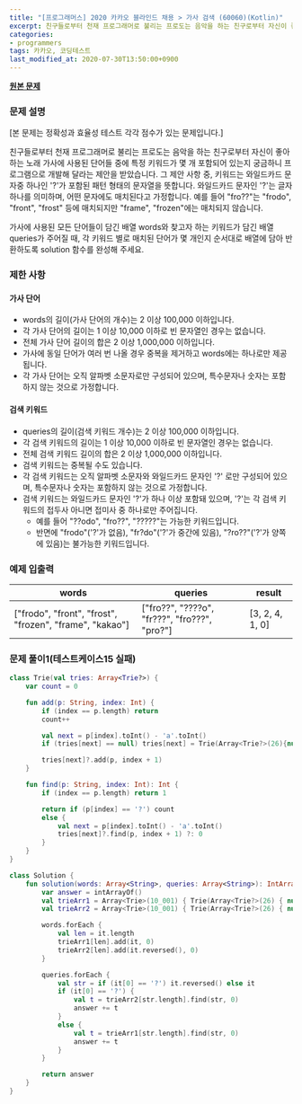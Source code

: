 ```yaml
---
title: "[프로그래머스] 2020 카카오 블라인드 채용 > 가사 검색 (60060)(Kotlin)"
excerpt: 친구들로부터 천재 프로그래머로 불리는 프로도는 음악을 하는 친구로부터 자신이 좋아하는 노래 가사에 사용된 단어들 중에 특정 키워드가 몇 개 포함되어 있는지 궁금하니 프로그램으로 개발해 달라는 제안을 받았습니다.
categories:
- programmers
tags: 카카오, 코딩테스트
last_modified_at: 2020-07-30T13:50:00+0900
---
```


**[원본 문제](https://programmers.co.kr/learn/courses/30/lessons/60060)**

### 문제 설명

[본 문제는 정확성과 효율성 테스트 각각 점수가 있는 문제입니다.]

친구들로부터 천재 프로그래머로 불리는 프로도는 음악을 하는 친구로부터 자신이 좋아하는 노래 가사에 사용된 단어들 중에 특정 키워드가 몇 개 포함되어 있는지 궁금하니 프로그램으로 개발해 달라는 제안을 받았습니다.
그 제안 사항 중, 키워드는 와일드카드 문자중 하나인 '?'가 포함된 패턴 형태의 문자열을 뜻합니다. 와일드카드 문자인 '?'는 글자 하나를 의미하며, 어떤 문자에도 매치된다고 가정합니다. 예를 들어 "fro??"는 "frodo", "front", "frost" 등에 매치되지만 "frame", "frozen"에는 매치되지 않습니다.

가사에 사용된 모든 단어들이 담긴 배열 words와 찾고자 하는 키워드가 담긴 배열 queries가 주어질 때, 각 키워드 별로 매치된 단어가 몇 개인지 순서대로 배열에 담아 반환하도록 solution 함수를 완성해 주세요.

### 제한 사항
#### 가사 단어

  * words의 길이(가사 단어의 개수)는 2 이상 100,000 이하입니다.
  * 각 가사 단어의 길이는 1 이상 10,000 이하로 빈 문자열인 경우는 없습니다.
  * 전체 가사 단어 길이의 합은 2 이상 1,000,000 이하입니다.
  * 가사에 동일 단어가 여러 번 나올 경우 중복을 제거하고 words에는 하나로만 제공됩니다.
  * 각 가사 단어는 오직 알파벳 소문자로만 구성되어 있으며, 특수문자나 숫자는 포함하지 않는 것으로 가정합니다.

#### 검색 키워드

  * queries의 길이(검색 키워드 개수)는 2 이상 100,000 이하입니다.
  * 각 검색 키워드의 길이는 1 이상 10,000 이하로 빈 문자열인 경우는 없습니다.
  * 전체 검색 키워드 길이의 합은 2 이상 1,000,000 이하입니다.
  * 검색 키워드는 중복될 수도 있습니다.
  * 각 검색 키워드는 오직 알파벳 소문자와 와일드카드 문자인 '?' 로만 구성되어 있으며, 특수문자나 숫자는 포함하지 않는 것으로 가정합니다.
  * 검색 키워드는 와일드카드 문자인 '?'가 하나 이상 포함돼 있으며, '?'는 각 검색 키워드의 접두사 아니면 접미사 중 하나로만 주어집니다.
    + 예를 들어 "??odo", "fro??", "?????"는 가능한 키워드입니다.
    + 반면에 "frodo"('?'가 없음), "fr?do"('?'가 중간에 있음), "?ro??"('?'가 양쪽에 있음)는 불가능한 키워드입니다.


### 예제 입출력

|words|queries|result|
|-|-|-|
|["frodo", "front", "frost", "frozen", "frame", "kakao"]|["fro??", "????o", "fr???", "fro???", "pro?"]|[3, 2, 4, 1, 0]|

### 문제 풀이1(테스트케이스15 실패)

```kotlin
class Trie(val tries: Array<Trie?>) {
    var count = 0

    fun add(p: String, index: Int) {
        if (index == p.length) return
        count++

        val next = p[index].toInt() - 'a'.toInt()
        if (tries[next] == null) tries[next] = Trie(Array<Trie?>(26){null})

        tries[next]?.add(p, index + 1)
    }

    fun find(p: String, index: Int): Int {
        if (index == p.length) return 1

        return if (p[index] == '?') count
        else {
            val next = p[index].toInt() - 'a'.toInt()
            tries[next]?.find(p, index + 1) ?: 0
        }
    }
}

class Solution {
    fun solution(words: Array<String>, queries: Array<String>): IntArray {
        var answer = intArrayOf()
        val trieArr1 = Array<Trie>(10_001) { Trie(Array<Trie?>(26) { null } )}
        val trieArr2 = Array<Trie>(10_001) { Trie(Array<Trie?>(26) { null } )}

        words.forEach {
            val len = it.length
            trieArr1[len].add(it, 0)
            trieArr2[len].add(it.reversed(), 0)
        }

        queries.forEach {
            val str = if (it[0] == '?') it.reversed() else it
            if (it[0] == '?') {
                val t = trieArr2[str.length].find(str, 0)
                answer += t
            }
            else {
                val t = trieArr1[str.length].find(str, 0)
                answer += t
            }
        }

        return answer
    }
}
```
